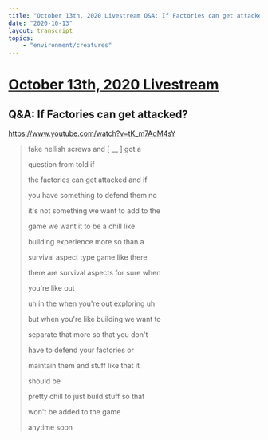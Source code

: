 ```yaml
---
title: "October 13th, 2020 Livestream Q&A: If Factories can get attacked?"
date: "2020-10-13"
layout: transcript
topics:
    - "environment/creatures"
---
```

# [October 13th, 2020 Livestream](../2020-10-13.md)
## Q&A: If Factories can get attacked?
https://www.youtube.com/watch?v=tK_m7AqM4sY
> fake hellish screws and [ __ ] got a
> 
> question from told if
> 
> the factories can get attacked and if
> 
> you have something to defend them no
> 
> it's not something we want to add to the
> 
> game we want it to be a chill like
> 
> building experience more so than a
> 
> survival aspect type game like there
> 
> there are survival aspects for sure when
> 
> you're like out
> 
> uh in the when you're out exploring uh
> 
> but when you're like building we want to
> 
> separate that more so that you don't
> 
> have to defend your factories or
> 
> maintain them and stuff like that it
> 
> should be
> 
> pretty chill to just build stuff so that
> 
> won't be added to the game
> 
> anytime soon
> 
